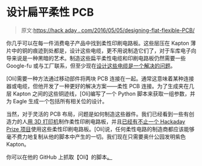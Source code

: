 # 设计扁平柔性 PCB

> 原文:[https://hack aday . com/2016/05/05/designing-flat-flexible-PCB/](https://hackaday.com/2016/05/05/designing-flat-flexible-pcbs/)

你几乎可以在每一件消费电子产品中找到柔性印刷电路板。这些层压在 Kapton 薄片中的铜的痕迹到处都是，设计这些电缆，更不用说制造它们了，对于车库电子向导来说是一种黑暗的艺术。制造这些扁平柔性电缆和印刷电路板仍然需要一些 Google-fu 或与工厂联系，但至少现在[设计这些电缆是一个解决的问题](http://oliver.st/blog/flexible-pcb-connections/)。

[Oli]需要一种方法通过移动部件将两块 PCB 连接在一起。通常这意味着某种连接器或电缆，但他开发了一种更好的解决方案——柔性 PCB 连接。为了生成夹在几层 Kapton 之间的这些铜迹线，[Oli]编写了一个 Python 脚本来获取一组参数，并为 Eagle 生成一个包括所有相关位的设计。

当然，对于灵活的 PCB 布局，问题是如何制造这些器件。我们已经看到一些有创造力的人[用 3D 打印机](http://hackaday.com/2014/10/28/make-flexible-pcbs-with-your-3d-printer/)制作柔性印刷电路板，并且[已经有不止一个 Hackaday Prize 项目](http://hackaday.com/2015/06/11/hackaday-prize-entry-flex-modules/)使用这些柔性印刷电路板。[Oli]说，任何柔性电路的制造商都应该能够毫不费力地复制从他的脚本中产生的一切。我们现在只需要奥什公园发明紫色 Kapton。

你可以在他的 GitHub 上抓取【Oli】的脚本[。](https://github.com/oliveroliver/ffsc-generator)
